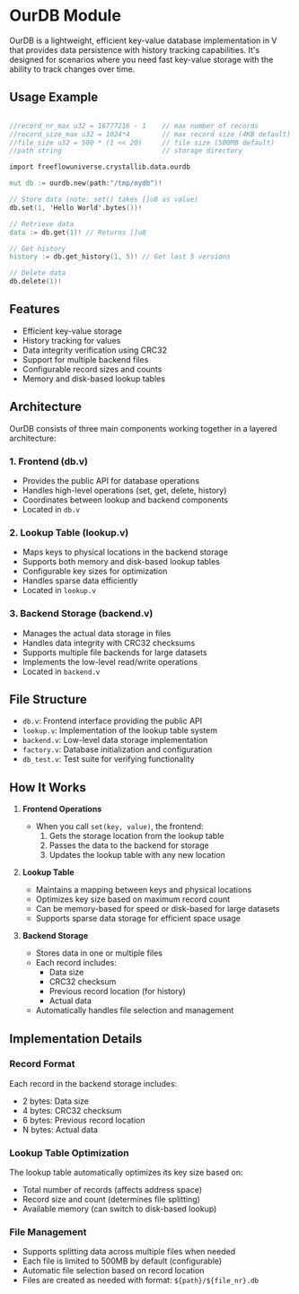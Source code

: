 # OurDB Module

OurDB is a lightweight, efficient key-value database implementation in V that provides data persistence with history tracking capabilities. It's designed for scenarios where you need fast key-value storage with the ability to track changes over time.

## Usage Example

```v

//record_nr_max u32 = 16777216 - 1    // max number of records
//record_size_max u32 = 1024*4        // max record size (4KB default)
//file_size u32 = 500 * (1 << 20)     // file size (500MB default)
//path string                         // storage directory

import freeflowuniverse.crystallib.data.ourdb

mut db := ourdb.new(path:"/tmp/mydb")!

// Store data (note: set() takes []u8 as value)
db.set(1, 'Hello World'.bytes())!

// Retrieve data
data := db.get(1)! // Returns []u8

// Get history
history := db.get_history(1, 5)! // Get last 5 versions

// Delete data
db.delete(1)!
```


## Features

- Efficient key-value storage
- History tracking for values
- Data integrity verification using CRC32
- Support for multiple backend files
- Configurable record sizes and counts
- Memory and disk-based lookup tables

## Architecture

OurDB consists of three main components working together in a layered architecture:

### 1. Frontend (db.v)
- Provides the public API for database operations
- Handles high-level operations (set, get, delete, history)
- Coordinates between lookup and backend components
- Located in `db.v`

### 2. Lookup Table (lookup.v)
- Maps keys to physical locations in the backend storage
- Supports both memory and disk-based lookup tables
- Configurable key sizes for optimization
- Handles sparse data efficiently
- Located in `lookup.v`

### 3. Backend Storage (backend.v)
- Manages the actual data storage in files
- Handles data integrity with CRC32 checksums
- Supports multiple file backends for large datasets
- Implements the low-level read/write operations
- Located in `backend.v`

## File Structure

- `db.v`: Frontend interface providing the public API
- `lookup.v`: Implementation of the lookup table system
- `backend.v`: Low-level data storage implementation
- `factory.v`: Database initialization and configuration
- `db_test.v`: Test suite for verifying functionality

## How It Works

1. **Frontend Operations**
   - When you call `set(key, value)`, the frontend:
     1. Gets the storage location from the lookup table
     2. Passes the data to the backend for storage
     3. Updates the lookup table with any new location

2. **Lookup Table**
   - Maintains a mapping between keys and physical locations
   - Optimizes key size based on maximum record count
   - Can be memory-based for speed or disk-based for large datasets
   - Supports sparse data storage for efficient space usage

3. **Backend Storage**
   - Stores data in one or multiple files
   - Each record includes:
     - Data size
     - CRC32 checksum
     - Previous record location (for history)
     - Actual data
   - Automatically handles file selection and management

## Implementation Details

### Record Format
Each record in the backend storage includes:
- 2 bytes: Data size
- 4 bytes: CRC32 checksum
- 6 bytes: Previous record location
- N bytes: Actual data

### Lookup Table Optimization
The lookup table automatically optimizes its key size based on:
- Total number of records (affects address space)
- Record size and count (determines file splitting)
- Available memory (can switch to disk-based lookup)

### File Management
- Supports splitting data across multiple files when needed
- Each file is limited to 500MB by default (configurable)
- Automatic file selection based on record location
- Files are created as needed with format: `${path}/${file_nr}.db`
